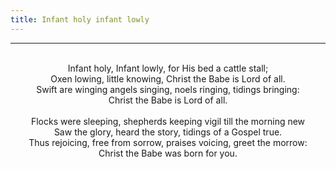 ```yaml
---
title: Infant holy infant lowly
---
```


---
<center>
<br/>
Infant holy, Infant lowly, for His bed a cattle stall;<br/>
Oxen lowing, little knowing, Christ the Babe is Lord of all.<br/>
Swift are winging angels singing, noels ringing, tidings bringing:<br/>
Christ the Babe is Lord of all.<br/>
<br/>
Flocks were sleeping, shepherds keeping vigil till the morning new<br/>
Saw the glory, heard the story, tidings of a Gospel true.<br/>
Thus rejoicing, free from sorrow, praises voicing, greet the morrow:<br/>
Christ the Babe was born for you.<br/>

</center>